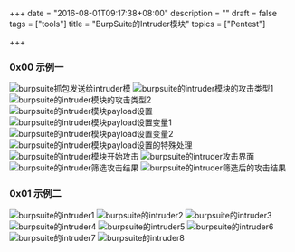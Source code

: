 +++
date = "2016-08-01T09:17:38+08:00"
description = ""
draft = false
tags = ["tools"]
title = "BurpSuite的Intruder模块"
topics = ["Pentest"]

+++

### 0x00 示例一
![burpsuite抓包发送给intruder模](/img/post/burpsuite_intruder_caught.png)
![burpsuite的intruder模块的攻击类型1](/img/post/burpsuite_intruder_attack_type1.png)
![burpsuite的intruder模块的攻击类型2](/img/post/burpsuite_intruder_attack_type2.png)
![burpsuite的intruder模块payload设置](/img/post/burpsuite_intruder_payload_set.png)
![burpsuite的intruder模块payload设置变量1](/img/post/burpsuite_intruder_payload_set_variable1.png)
![burpsuite的intruder模块payload设置变量2](/img/post/burpsuite_intruder_payload_set_variable2.png)
![burpsuite的intruder模块payload设置的特殊处理](/img/post/burpsuite_intruder_payload_processing_rule.png)
![burpsuite的intruder模块开始攻击](/img/post/burpsuite_intruder_start_attack.png)
![burpsuite的intruder攻击界面](/img/post/burpsuite_intruder_attack_interface.png)
![burpsuite的intruder筛选攻击结果](/img/post/burpsuite_intruder_screening_attack_results.png)
![burpsuite的intruder筛选后的攻击结果](/img/post/burpsuite_intruder_attack_results.png)

### 0x01 示例二
![burpsuite的intruder1](/img/post/burpsuite_intruder1.png)
![burpsuite的intruder2](/img/post/burpsuite_intruder2.png)
![burpsuite的intruder3](/img/post/burpsuite_intruder3.png)
![burpsuite的intruder4](/img/post/burpsuite_intruder4.png)
![burpsuite的intruder5](/img/post/burpsuite_intruder5.png)
![burpsuite的intruder6](/img/post/burpsuite_intruder6.png)
![burpsuite的intruder7](/img/post/burpsuite_intruder7.png)
![burpsuite的intruder8](/img/post/burpsuite_intruder8.png)
